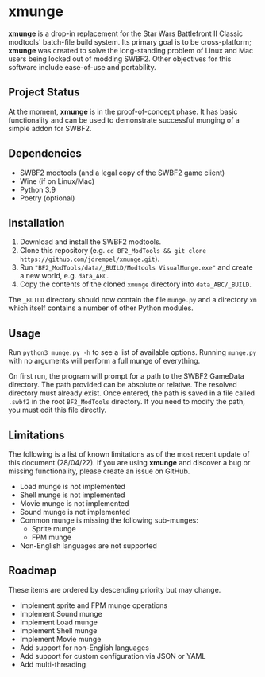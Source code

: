 # xmunge

**xmunge** is a drop-in replacement for the Star Wars Battlefront II Classic modtools' batch-file build system.
Its primary goal is to be cross-platform; **xmunge** was created to solve the long-standing problem of Linux and Mac
users being locked out of modding SWBF2.
Other objectives for this software include ease-of-use and portability.

## Project Status

At the moment, **xmunge** is in the proof-of-concept phase. It has basic functionality and can be used to demonstrate
successful munging of a simple addon for SWBF2.

## Dependencies

- SWBF2 modtools (and a legal copy of the SWBF2 game client)
- Wine (if on Linux/Mac)
- Python 3.9
- Poetry (optional)

## Installation

1. Download and install the SWBF2 modtools.
2. Clone this repository (e.g. `cd BF2_ModTools && git clone https://github.com/jdrempel/xmunge.git`).
3. Run `"BF2_ModTools/data/_BUILD/Modtools VisualMunge.exe"` and create a new world, e.g. `data_ABC`.
4. Copy the contents of the cloned `xmunge` directory into `data_ABC/_BUILD`.

The `_BUILD` directory should now contain the file `munge.py` and a directory `xm` which itself contains a number of
other Python modules.

## Usage

Run `python3 munge.py -h` to see a list of available options. Running `munge.py` with no arguments will perform a full 
munge of everything.

On first run, the program will prompt for a path to the SWBF2 GameData directory. The path provided
can be absolute or relative. The resolved directory must already exist. Once entered, the path is saved in a file called
`.swbf2` in the root `BF2_ModTools` directory. If you need to modify the path, you must edit this file directly.

## Limitations

The following is a list of known limitations as of the most recent update of this document (28/04/22). If you are using
**xmunge** and discover a bug or missing functionality, please create an issue on GitHub.

- Load munge is not implemented
- Shell munge is not implemented
- Movie munge is not implemented
- Sound munge is not implemented
- Common munge is missing the following sub-munges:
  - Sprite munge
  - FPM munge
- Non-English languages are not supported

## Roadmap

These items are ordered by descending priority but may change.

- Implement sprite and FPM munge operations
- Implement Sound munge
- Implement Load munge
- Implement Shell munge
- Implement Movie munge
- Add support for non-English languages
- Add support for custom configuration via JSON or YAML
- Add multi-threading
